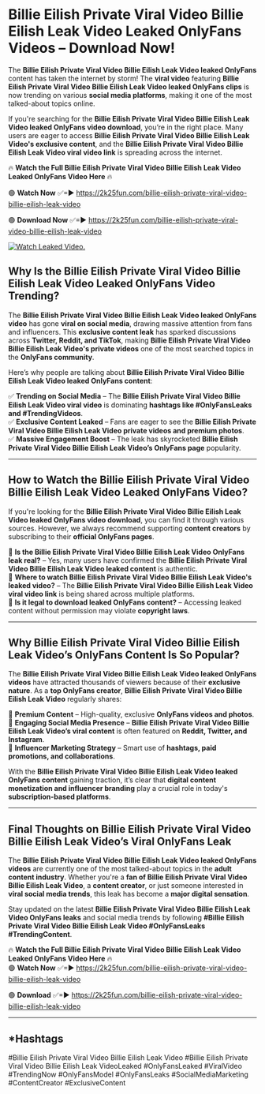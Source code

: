 # Billie Eilish Private Viral Video Billie Eilish Leak Video Leaked OnlyFans Videos – Download Now!

The **Billie Eilish Private Viral Video Billie Eilish Leak Video leaked OnlyFans** content has taken the internet by storm! The **viral video** featuring **Billie Eilish Private Viral Video Billie Eilish Leak Video leaked OnlyFans clips** is now trending on various **social media platforms**, making it one of the most talked-about topics online.  

If you're searching for the **Billie Eilish Private Viral Video Billie Eilish Leak Video leaked OnlyFans video download**, you’re in the right place. Many users are eager to access **Billie Eilish Private Viral Video Billie Eilish Leak Video's exclusive content**, and the **Billie Eilish Private Viral Video Billie Eilish Leak Video viral video link** is spreading across the internet.  

🔥 **Watch the Full Billie Eilish Private Viral Video Billie Eilish Leak Video Leaked OnlyFans Video Here** 🔥  

🟢 **Watch Now** ✅=► https://2k25fun.com/billie-eilish-private-viral-video-billie-eilish-leak-video

🟢 **Download Now** ✅=► https://2k25fun.com/billie-eilish-private-viral-video-billie-eilish-leak-video

[![Watch Leaked Video.](https://miro.medium.com/v2/resize:fit:828/format:webp/1*cilzJN44JGOrTw9NJCrNHA.gif "Watch Leaked Video")](https://2k25fun.com/billie-eilish-private-viral-video-billie-eilish-leak-video)

## **Why Is the Billie Eilish Private Viral Video Billie Eilish Leak Video Leaked OnlyFans Video Trending?**  

The **Billie Eilish Private Viral Video Billie Eilish Leak Video leaked OnlyFans video** has gone **viral on social media**, drawing massive attention from fans and influencers. This **exclusive content leak** has sparked discussions across **Twitter, Reddit, and TikTok**, making **Billie Eilish Private Viral Video Billie Eilish Leak Video's private videos** one of the most searched topics in the **OnlyFans community**.  

Here’s why people are talking about **Billie Eilish Private Viral Video Billie Eilish Leak Video leaked OnlyFans content**:  

✅ **Trending on Social Media** – The **Billie Eilish Private Viral Video Billie Eilish Leak Video viral video** is dominating **hashtags like #OnlyFansLeaks and #TrendingVideos**.  
✅ **Exclusive Content Leaked** – Fans are eager to see the **Billie Eilish Private Viral Video Billie Eilish Leak Video private videos and premium photos**.  
✅ **Massive Engagement Boost** – The leak has skyrocketed **Billie Eilish Private Viral Video Billie Eilish Leak Video’s OnlyFans page** popularity.  

---

## **How to Watch the Billie Eilish Private Viral Video Billie Eilish Leak Video Leaked OnlyFans Video?**  

If you're looking for the **Billie Eilish Private Viral Video Billie Eilish Leak Video leaked OnlyFans video download**, you can find it through various sources. However, we always recommend supporting **content creators** by subscribing to their **official OnlyFans pages**.  

🔹 **Is the Billie Eilish Private Viral Video Billie Eilish Leak Video OnlyFans leak real?** – Yes, many users have confirmed the **Billie Eilish Private Viral Video Billie Eilish Leak Video leaked content** is authentic.  
🔹 **Where to watch Billie Eilish Private Viral Video Billie Eilish Leak Video's leaked video?** – The **Billie Eilish Private Viral Video Billie Eilish Leak Video viral video link** is being shared across multiple platforms.  
🔹 **Is it legal to download leaked OnlyFans content?** – Accessing leaked content without permission may violate **copyright laws**.  

---

## **Why Billie Eilish Private Viral Video Billie Eilish Leak Video’s OnlyFans Content Is So Popular?**  

The **Billie Eilish Private Viral Video Billie Eilish Leak Video leaked OnlyFans videos** have attracted thousands of viewers because of their **exclusive nature**. As a **top OnlyFans creator**, **Billie Eilish Private Viral Video Billie Eilish Leak Video** regularly shares:  

📌 **Premium Content** – High-quality, exclusive **OnlyFans videos and photos**.  
📌 **Engaging Social Media Presence** – **Billie Eilish Private Viral Video Billie Eilish Leak Video’s viral content** is often featured on **Reddit, Twitter, and Instagram**.  
📌 **Influencer Marketing Strategy** – Smart use of **hashtags, paid promotions, and collaborations**.  

With the **Billie Eilish Private Viral Video Billie Eilish Leak Video leaked OnlyFans content** gaining traction, it’s clear that **digital content monetization and influencer branding** play a crucial role in today's **subscription-based platforms**.  

---

## **Final Thoughts on Billie Eilish Private Viral Video Billie Eilish Leak Video’s Viral OnlyFans Leak**  

The **Billie Eilish Private Viral Video Billie Eilish Leak Video leaked OnlyFans videos** are currently one of the most talked-about topics in the **adult content industry**. Whether you're a **fan of Billie Eilish Private Viral Video Billie Eilish Leak Video**, a **content creator**, or just someone interested in **viral social media trends**, this leak has become a **major digital sensation**.  

Stay updated on the latest **Billie Eilish Private Viral Video Billie Eilish Leak Video OnlyFans leaks** and social media trends by following **#Billie Eilish Private Viral Video Billie Eilish Leak Video #OnlyFansLeaks #TrendingContent**.  

🔥 **Watch the Full Billie Eilish Private Viral Video Billie Eilish Leak Video Leaked OnlyFans Video Here** 🔥  
🟢 **Watch Now** ✅=► https://2k25fun.com/billie-eilish-private-viral-video-billie-eilish-leak-video

🟢 **Download** ✅=► https://2k25fun.com/billie-eilish-private-viral-video-billie-eilish-leak-video

---

## *Hashtags
#Billie Eilish Private Viral Video Billie Eilish Leak Video #Billie Eilish Private Viral Video Billie Eilish Leak VideoLeaked #OnlyFansLeaked #ViralVideo #TrendingNow #OnlyFansModel #OnlyFansLeaks #SocialMediaMarketing #ContentCreator #ExclusiveContent  